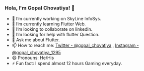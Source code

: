 ### Hola, I'm Gopal Chovatiya!  👋

- 🔭 I’m currently working on SkyLine InfoSys.
- 🌱 I’m currently learning Flutter Web.
- 👯 I’m looking to collaborate on linkedin.
- 🤔 I’m looking for help with flutter Question.
- 💬 Ask me about Flutter.
- 📫 How to reach me: [Twitter - @gopal_chovatiya](https://twitter.com/gopal_chovatiya) , [Instagram - @gopal_chovatiya_1295](https://www.instagram.com/gopal_chovatiya_1295/)
- 😄 Pronouns: He/His
- ⚡ Fun fact: I spend almost 12 hours Gaming everyday.

